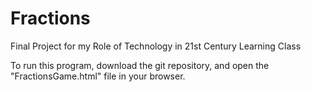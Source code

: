 Fractions
=========

Final Project for my Role of Technology in 21st Century Learning Class

To run this program, download the git repository, and open the "FractionsGame.html" file in your browser. 

